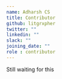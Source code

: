 ```yaml
---
name: Adharsh CS
title: Contributor
github: litgrxpher
twitter: ""
linkedin: ""
slack: ""
joining_date: ""
role : contributor
---
```


Still waiting for this
